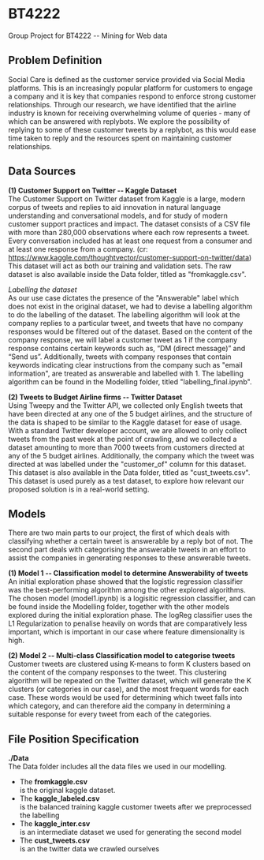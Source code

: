 # BT4222
Group Project for BT4222 -- Mining for Web data

## Problem Definition
Social Care is defined as the customer service provided via Social Media platforms. This is an increasingly popular platform for customers to engage a company and it is key that companies respond to enforce strong customer relationships. Through our research, we have identified that the airline industry is known for receiving overwhelming volume of queries - many of which can be answered with replybots. 
We explore the possibility of replying to some of these customer tweets by a replybot, as this would ease time taken to reply and the resources spent on maintaining customer relationships.

## Data Sources
**(1) Customer Support on Twitter -- Kaggle Dataset** <br/>
The Customer Support on Twitter dataset from Kaggle is a large, modern corpus of tweets and replies to aid innovation in natural language understanding and conversational models, and for study of modern customer support practices and impact. The dataset consists of a CSV file with more than 280,000 observations where each row represents a tweet. Every conversation included has at least one request from a consumer and at least one response from a company. (cr: https://www.kaggle.com/thoughtvector/customer-support-on-twitter/data) 
This dataset will act as both our training and validation sets. The raw dataset is also available inside the Data folder, titled as "fromkaggle.csv". 

_Labelling the dataset_ <br/>
As our use case dictates the presence of the "Answerable" label which does not exist in the original dataset, we had to devise a labelling algorithm to do the labelling of the dataset. The labelling algorithm will look at the company replies to a particular tweet, and tweets that have no company responses would be filtered out of the dataset. Based on the content of the company response, we will label a customer tweet as 1 if the company response contains certain keywords such as, “DM (direct message)” and “Send us”. Additionally, tweets with company responses that contain keywords indicating clear instructions from the company such as "email information", are treated as answerable and labelled with 1. The labelling algorithm can be found in the Modelling folder, titled "labelling_final.ipynb". 

**(2) Tweets to Budget Airline firms -- Twitter Dataset** <br/>
Using Tweepy and the Twitter API, we collected only English tweets that have been directed at any one of the 5 budget airlines, and the structure of the data is shaped to be similar to the Kaggle dataset for ease of usage. With a standard Twitter developer account, we are allowed to only collect tweets from the past week at the point of crawling, and we collected a dataset amounting to more than 7000 tweets from customers directed at any of the 5 budget airlines. Additionally, the company which the tweet was directed at was labelled under the "customer_of" column for this dataset. This dataset is also available in the Data folder, titled as "cust_tweets.csv". This dataset is used purely as a test dataset, to explore how relevant our proposed solution is in a real-world setting.


## Models
There are two main parts to our project, the first of which deals with classifying whether a certain tweet is answerable by a reply bot of not. The second part deals with categorising the answerable tweets in an effort to assist the companies in generating responses to these answerable tweets. 

**(1) Model 1 -- Classification model to determine Answerability of tweets** <br/>
An initial exploration phase showed that the logistic regression classifier was the best-performing algorithm among the other explored algorithms. The chosen model (model1.ipynb) is a logisitic regression classifier, and can be found inside the Modelling folder, together with the other models explored during the initial exploration phase. The logReg classifier uses the L1 Regularization to penalise heavily on words that are comparatively less important, which is important in our case where feature dimensionality is high.

**(2) Model 2 -- Multi-class Classification model to categorise tweets** <br/> 
Customer tweets are clustered using K-means to form K clusters based on the content of the company responses to the tweet. This clustering algorithm will be repeated on the Twitter dataset, which will generate the K clusters (or categories in our case), and the most frequent words for each case. These words would be used for determining which tweet falls into which category, and can therefore aid the company in determining a suitable response for every tweet from each of the categories.


## File Position Specification
**./Data** <br/> 
The Data folder includes all the data files we used in our modelling. 
- The **fromkaggle.csv** <br/> is the original kaggle dataset.
- The **kaggle_labeled.csv** <br/> is the balanced training kaggle customer tweets after we preprocessed the labelling
- The **kaggle_inter.csv** <br/> is an intermediate dataset we used for generating the second model
- The **cust_tweets.csv** <br/> is an the twitter data we crawled ourselves
